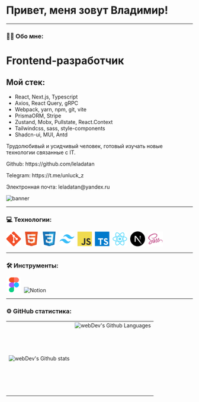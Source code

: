 # Привет, меня зовут Владимир!

---

### :man_technologist: Обо мне:

<h1>Frontend-разработчик</h1>

<h2>Мой стек:</h2>

<ul>
<li>
  React, Next.js, Typescript
</li>
  <li>
  Axios, React Query, gRPC
</li>
  <li>
  Webpack, yarn, npm, git, vite
</li>
  <li>
  PrismaORM, Stripe
</li>
  <li>
  Zustand, Mobx, Pullstate, React.Context
</li>
  <li>
  Tailwindcss, sass, style-components
</li>
<li>
  Shadcn-ui, MUI, Antd
</li>
</ul>

<p>
  Трудолюбивый и усидчивый человек, готовый изучать новые технологии связанные с IT.

  <p>Github: https://github.com/leladatan</p>
  <p>Telegram: https://t.me/unluck_z</p>
  <p>Электронная почта: leladatan@yandex.ru</p>
</p>

<img src="https://sun9-19.userapi.com/impg/qsa5ecN1BzRqWGVt8JJ6zcdoV7GSPiypbOGLsA/gXONJkykrKk.jpg?size=2370x1000&quality=95&sign=e41736062f585023f5f0753502430c0d&type=album" title="banner" alt="banner" />

---

### 💻 Технологии:

<div>
  <img src="https://github.com/devicons/devicon/blob/master/icons/git/git-original.svg" title="git" alt="git" width="40" height="40"/>&nbsp
  <img src="https://github.com/devicons/devicon/blob/master/icons/html5/html5-original.svg" title="html5" alt="html5" width="40" height="40"/>&nbsp
  <img src="https://github.com/devicons/devicon/blob/master/icons/css3/css3-original.svg" title="css" alt="css" width="40" height="40"/>&nbsp
  <img src="https://github.com/devicons/devicon/blob/master/icons/tailwindcss/tailwindcss-original.svg" title="tailwindcss" alt="tailwindcss" width="40" height="40"/>&nbsp
  <img src="https://github.com/devicons/devicon/blob/master/icons/javascript/javascript-original.svg" title="javascript" alt="javascript" width="40" height="40"/>&nbsp
  <img src="https://github.com/devicons/devicon/blob/master/icons/typescript/typescript-original.svg" title="typescript" alt="typescript" width="40" height="40"/>&nbsp
  <img src="https://github.com/devicons/devicon/blob/master/icons/react/react-original.svg" title="reactjs" alt="reactjs" width="40" height="40"/>&nbsp
  <img src="https://github.com/devicons/devicon/blob/master/icons/nextjs/nextjs-original.svg" title="nextjs" alt="nextjs" width="40" height="40"/>&nbsp
  <img src="https://github.com/devicons/devicon/blob/master/icons/sass/sass-original.svg" title="sass/scss" alt="sass/scss" width="40" height="40"/>&nbsp;
</div>

---

### 🛠 Инструменты:

<div>
  <img src="https://github.com/devicons/devicon/blob/master/icons/figma/figma-original.svg" title="figma" alt="figma" width="40" height="40"/>&nbsp;
  <img src="https://upload.wikimedia.org/wikipedia/commons/e/e9/Notion-logo.svg" title="Notion" alt="Notion" width="40" height="40"/>&nbsp;
</div>

---

### ⚙️ GitHub статистика:

<table>
  <tr>
    <td>
      <img align="left" src="http://github-readme-streak-stats.herokuapp.com?user=Leladatan&theme=dark&background=000000" alt="webDev's Github stats" />
    </td>
    <td>
      <img height="195px" align="right" alt="webDev's Github Languages" src="https://github-readme-stats-sigma-five.vercel.app/api/top-langs/?username=Leladatan&layout=compact&theme=vision-friendly-dark" />
    </td>
  </tr>
</table>
